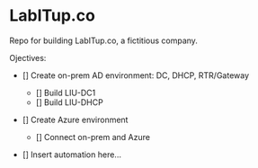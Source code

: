 # LabITup.co
Repo for building LabITup.co, a fictitious company.



Ojectives:
- [] Create on-prem AD environment:  DC, DHCP, RTR/Gateway
  - [] Build LIU-DC1
  - [] Build LIU-DHCP


- [] Create Azure environment
  - [] Connect on-prem and Azure
  
  
- [] Insert automation here...



























